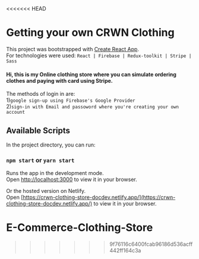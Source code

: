 <<<<<<< HEAD
# Getting your own CRWN Clothing 

This project was bootstrapped with [Create React App](https://github.com/facebook/create-react-app).\
For technologies were used: `React | Firebase | Redux-toolkit | Stripe | Sass` 

#### Hi, this is my Online clothing store where you can simulate ordering clothes and paying with card using Stripe.
The methods of login in are: \
1)`google sign-up using Firebase's Google Provider`\
2)`sign-in with Email and passoword where you're creating your own account`

## Available Scripts

In the project directory, you can run:

### `npm start` or `yarn start`

Runs the app in the development mode.\
Open [http://localhost:3000](http://localhost:3000) to view it in your browser.

Or the hosted version on Netlify.\
Open [https://crwn-clothing-store-docdev.netlify.app/](https://crwn-clothing-store-docdev.netlify.app/) to view it in your browser.



# E-Commerce-Clothing-Store
>>>>>>> 9f76116c6400fcab96186d536acff442ff164c3a
